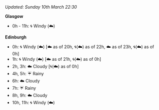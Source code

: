 *Updated: Sunday 10th March 22:30*

**Glasgow**

* 0h - 11h: :cyclone: Windy (:cloud:)

**Edinburgh**

* 0h: :cyclone: Windy (:cloud:) [:cloud: as of 20h, :cyclone:(:cloud:) as of 22h, :cloud: as of 23h, :cyclone:(:cloud:) as of 0h]
* 1h: :cyclone: Windy (:cloud:) [:cloud: as of 21h, :cyclone:(:cloud:) as of 0h]
* 2h, 3h: :cloud: Cloudy [:cyclone:(:cloud:) as of 0h]
* 4h, 5h: :umbrella: Rainy
* 6h: :cloud: Cloudy
* 7h: :umbrella: Rainy
* 8h, 9h: :cloud: Cloudy
* 10h, 11h: :cyclone: Windy (:cloud:)
